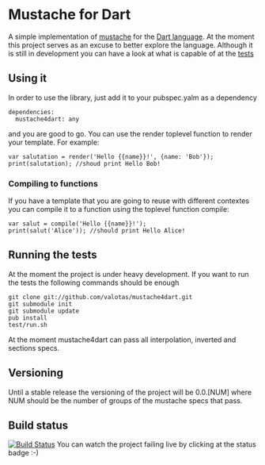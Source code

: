 Mustache for Dart
=================
A simple implementation of [mustache](http://mustache.github.com/) for the
[Dart language](http://www.dartlang.org/). At the moment this project serves
as an excuse to better explore the language. Although it is still in development you can have a look at what is capable of at the
[tests](https://github.com/valotas/mustache4dart/blob/master/test/mustache_tests.dart)

Using it
--------
In order to use the library, just add it to your pubspec.yalm as a dependency

	dependencies:
	  mustache4dart: any

and you are good to go. You can use the render toplevel function to render your template.
For example:

	var salutation = render('Hello {{name}}!', {name: 'Bob'});
	print(salutation); //shoud print Hello Bob!

### Compiling to functions
If you have a template that you are going to reuse with different contextes you can compile
it to a function using the toplevel function compile:

	var salut = compile('Hello {{name}}!');
	print(salut('Alice')); //should print Hello Alice! 

Running the tests
-----------------
At the moment the project is under heavy development. If you want to run the tests the
following commands should be enough

	git clone git://github.com/valotas/mustache4dart.git
	git submodule init
	git submodule update 
	pub install
	test/run.sh

At the moment mustache4dart can pass all interpolation, inverted and sections specs.

Versioning
----------
Until a stable release the versioning of the project will be 0.0.[NUM] where NUM should be
the number of groups of the mustache specs that pass.

Build status
------------
[![Build Status](https://drone.io/github.com/valotas/mustache4dart/status.png)](https://drone.io/github.com/valotas/mustache4dart/latest)
You can watch the project failing live by clicking at the status badge :-)
